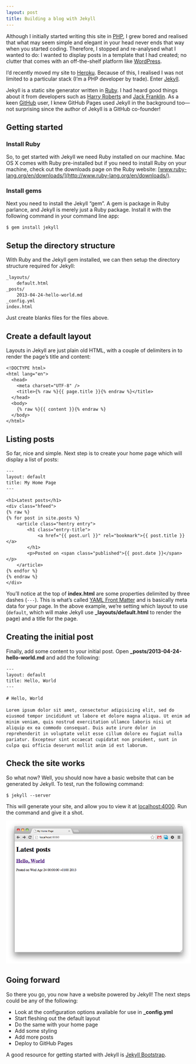 ```yaml
---
layout: post
title: Building a blog with Jekyll
---
```

Although I initially started writing this site in [PHP](http://php.net/), I grew bored and realised that what may seem simple and elegant in your head never ends that way when you started coding.
Therefore, I stopped and re-analysed what I wanted to do: I wanted to display posts in a template that I had created; no clutter that comes with an off-the-shelf platform like [WordPress](http://wordpress.org/).

I’d recently moved my site to [Heroku](http://heroku.com/). Because of this, I realised I was not limited to a particular stack (I’m a PHP developer by trade). Enter [Jekyll](https://github.com/mojombo/jekyll).

Jekyll is a static site generator written in [Ruby](http://www.ruby-lang.org/). I had heard good things about it from developers such as [Harry Roberts](http://csswizardry.com/) and [Jack Franklin](http://jackfranklin.co.uk/). As a keen [GitHub](http://github.com/) user, I knew GitHub Pages used Jekyll in the background too—not surprising since the author of Jekyll is a GitHub co-founder!

## Getting started

### Install Ruby
So, to get started with Jekyll we need Ruby installed on our machine. Mac OS X comes with Ruby pre-installed but if you need to install Ruby on your machine, check out the downloads page on the Ruby website: [www.ruby-lang.org/en/downloads/](http://www.ruby-lang.org/en/downloads/).

### Install gems
Next you need to install the Jekyll “gem”. A gem is package in Ruby parlance, and Jekyll is merely just a Ruby package. Install it with the following command in your command line app:

    $ gem install jekyll

## Setup the directory structure

With Ruby and the Jekyll gem installed, we can then setup the directory structure required for Jekyll:

    _layouts/
        default.html
    _posts/
        2013-04-24-hello-world.md
    _config.yml
    index.html

Just create blanks files for the files above.

## Create a default layout

Layouts in Jekyll are just plain old HTML, with a couple of delimiters in to render the page’s title and content:

    <!DOCTYPE html>
    <html lang="en">
      <head>
        <meta charset="UTF-8" />
        <title>{% raw %}{{ page.title }}{% endraw %}</title>
      </head>
      <body>
        {% raw %}{{ content }}{% endraw %}
      </body>
    </html>

## Listing posts

So far, nice and simple. Next step is to create your home page which will display a list of posts:

    ---
    layout: default
    title: My Home Page
    ---
    
    <h1>Latest posts</h1>
    <div class="hfeed">
    {% raw %}
    {% for post in site.posts %}
        <article class="hentry entry">
            <h1 class="entry-title">
                <a href="{{ post.url }}" rel="bookmark">{{ post.title }}</a>
            </h1>
            <p>Posted on <span class="published">{{ post.date }}</span></p>
        </article>
    {% endfor %}
    {% endraw %}
    </div>

You’ll notice at the top of **index.html** are some properties delimited by three dashes (`---`). This is what’s called [YAML Front Matter](https://github.com/mojombo/jekyll/wiki/YAML-Front-Matter) and is basically meta data for your page.
In the above example, we’re setting which layout to use (`default`, which will make Jekyll use <strong>_layouts/default.html</strong> to render the page) and a title for the page.

## Creating the initial post

Finally, add some content to your initial post. Open <strong>_posts/2013-04-24-hello-world.md</strong> and add the following:

    ---
    layout: default
    title: Hello, World
    ---
    
    # Hello, World
    
    Lorem ipsum dolor sit amet, consectetur adipisicing elit, sed do eiusmod tempor incididunt ut labore et dolore magna aliqua. Ut enim ad minim veniam, quis nostrud exercitation ullamco laboris nisi ut aliquip ex ea commodo consequat. Duis aute irure dolor in reprehenderit in voluptate velit esse cillum dolore eu fugiat nulla pariatur. Excepteur sint occaecat cupidatat non proident, sunt in culpa qui officia deserunt mollit anim id est laborum.

## Check the site works

So what now? Well, you should now have a basic website that can be generated by Jekyll. To test, run the following command:

    $ jekyll --server

This will generate your site, and allow you to view it at [localhost:4000](http://localhost:4000). Run the command and give it a shot.

![Hello, world](/assets/img/posts/2013-04-24-building-a-blog-with-jekyll/hello-world.png)

## Going forward

So there you go, you now have a website powered by Jekyll! The next steps could be any of the following:

* Look at the configuration options available for use in <strong>_config.yml</strong>
* Start fleshing out the default layout
* Do the same with your home page
* Add some styling
* Add more posts
* Deploy to GitHub Pages

A good resource for getting started with Jekyll is [Jekyll Bootstrap](http://jekyllbootstrap.com/usage/jekyll-quick-start.html).